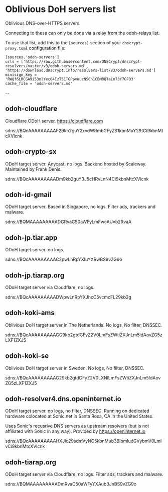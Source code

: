 # Oblivious DoH servers list

Oblivious DNS-over-HTTPS servers.

Connecting to these can only be done via a relay from the odoh-relays list.

To use that list, add this to the `[sources]` section of your `dnscrypt-proxy.toml` configuration file:

    [sources.'odoh-servers']
    urls = ['https://raw.githubusercontent.com/DNSCrypt/dnscrypt-resolvers/master/v3/odoh-servers.md', 'https://download.dnscrypt.info/resolvers-list/v3/odoh-servers.md']
    minisign_key = 'RWQf6LRCGA9i53mlYecO4IzT51TGPpvWucNSCh1CBM0QTaLn73Y7GFO3'
    cache_file = 'odoh-servers.md'

--


## odoh-cloudflare

Cloudflare ODoH server.
https://cloudflare.com

sdns://BQcAAAAAAAAAF29kb2guY2xvdWRmbGFyZS1kbnMuY29tCi9kbnMtcXVlcnk


## odoh-crypto-sx

ODoH target server. Anycast, no logs.
Backend hosted by Scaleway. Maintained by Frank Denis.

sdns://BQcAAAAAAAAADm9kb2guY3J5cHRvLnN4Ci9kbnMtcXVlcnk


## odoh-id-gmail

ODoH target server. Based in Singapore, no logs.
Filter ads, trackers and malware.

sdns://BQMAAAAAAAAADGRvaC50aWFyLmFwcAUvb2RvaA


## odoh-jp.tiar.app

ODoH target server. no logs.

sdns://BQcAAAAAAAAAC2pwLnRpYXIuYXBwBS9vZG9o


## odoh-jp.tiarap.org

ODoH target server via Cloudflare, no logs.

sdns://BQcAAAAAAAAADWpwLnRpYXJhcC5vcmcFL29kb2g


## odoh-koki-ams

Oblivious DoH target server in The Netherlands. No logs, No filter, DNSSEC.

sdns://BQcAAAAAAAAAGG9kb2gtdGFyZ2V0LmFsZWtiZXJnLm5ldAovZG5zLXF1ZXJ5


## odoh-koki-se

Oblivious DoH target server in Sweden. No logs, No filter, DNSSEC.

sdns://BQcAAAAAAAAAG29kb2gtdGFyZ2V0LXNlLmFsZWtiZXJnLm5ldAovZG5zLXF1ZXJ5


## odoh-resolver4.dns.openinternet.io

ODoH target server. no logs, no filter, DNSSEC.
Running on dedicated hardware colocated at Sonic.net in Santa Rosa, CA in the United States.

Uses Sonic's recusrive DNS servers as upstream resolvers (but is not affiliated with Sonic
in any way). Provided by https://openinternet.io

sdns://BQcAAAAAAAAAHXJlc29sdmVyNC5kbnMub3BlbmludGVybmV0LmlvCi9kbnMtcXVlcnk


## odoh-tiarap.org

ODoH target server via Cloudflare, no logs.
Filter ads, trackers and malware.

sdns://BQMAAAAAAAAADmRvaC50aWFyYXAub3JnBS9vZG9o

